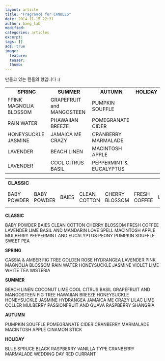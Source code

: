 ```yaml
---
layout: article
title: "Fragrance for CANDLES"
date: 2014-11-15 22:31
author: bang_lab
modified:
categories: articles
excerpt: 
tags: []
ads: true
image:
  feature:
  teaser:
  thumb:
---
```


만들고 있는 캔들의 향입니다 :)

<table>
  <tr>
    <th>SPRING</th>
    <th>SUMMER</th>
    <th>AUTUMN</th>
    <th>HOLIDAY</th>
  </tr>
  <tr>
    <td>FPINK MAGNOLIA BLOSSOM</td>
    <td>GRAPEFRUIT and MANGOSTEEN </td>
    <td>PUMPKIN SOUFFLE</td>
  </tr>
  <tr>
    <td>RAIN WATER </td>
    <td>PHAWAIIAN BREEZE</td>
    <td>POMEGRANATE CIDER</td>
  </tr>
  <tr>
    <td>HONEYSUCKLE JASMINE</td>
    <td>JAMAICA ME CRAZY </td>
    <td>CRANBERRY MARMALADE </td>
  </tr>
  <tr>
    <td>LAVENDER</td>
    <td>BEACH LINEN</td>
    <td>MACINTOSH APPLE </td>
  </tr>
   <tr>
    <td>LAVENDER</td>
    <td>COOL CITRUS BASIL</td>
    <td>PEPPERMINT & EUCALYPTUS</td>
  </tr>
</table>


<table>
  <tr>
    <th>CLASSIC</th>
  </tr>
  <tr>
   <td>BABY POWDER </td>
   <td>BABY POWDER </td>
<td>BAIES </td>
<td>CLEAN COTTON </td>
<td>CHERRY BLOSSOM </td>
<td>FRESH COFFEE </td>
<td>LAVENDER </td>
<td>LIME BASIL AND MANDARIN </td>
<td>LOVE SPELL
<td>MACINTOSH APPLE </td>
<td>MULBERRY </td>
<td>PEPPERMINT AND EUCALYPTUS </td>
<td>PEONY </td>
<td>PUMPKIN SOUFFLE </td>
<td>SWEET PEA </td>
  </tr>
</table>


<strong>CLASSIC</strong> </td>
<td>BABY POWDER </td>
<td>BAIES </td>
<td>CLEAN COTTON </td>
<td>CHERRY BLOSSOM </td>
<td>FRESH COFFEE </td>
<td>LAVENDER </td>
<td>LIME BASIL AND MANDARIN </td>
<td>LOVE SPELL
<td>MACINTOSH APPLE </td>
<td>MULBERRY </td>
<td>PEPPERMINT AND EUCALYPTUS </td>
<td>PEONY </td>
<td>PUMPKIN SOUFFLE </td>
<td>SWEET PEA </td>

<strong>SPRING</strong> </td>
<td>CASSIA & AMBER </td>
<td>FIG TREE </td>
<td>GOLDEN ROSE </td>
<td>HYDRANGEA </td>
<td>LAVENDER </td>
<td>PINK MAGNOLIA BLOSSOM </td>
<td>RAIN WATER </td>
<td>HONEYSUCKLE JASMINE </td>
<td>VIOLET LIME </td>
<td>WHITE TEA </td>
<td>WISTERIA </td>


<strong>SUMMER</strong> </td>
<td>BEACH LINEN </td>
<td>COCONUT LIME </td>
<td>COOL CITRUS BASIL </td>
<td>GRAPEFRUIT AND MANGOSTEEN </td>
<td>FIG TREE
<td>HAWAIIAN BREEZE </td>
<td>HONEYSUCKLE </td>
<td>HONEYSUCKLE JASMINE </td>
<td>HYDRANGEA </td>
<td>JAMAICA ME CRAZY </td>
<td>LILAC </td>
<td>LIME COLLER </td>
<td>MULBERRY </td>
<td>PASSIONFRUIT AND GUAVA </td>
<td>RASPBERRY SHANGRIA </td>


<strong>AUTUMN</strong> </td>
<td>PUMPKIN SOUFFLE </td>
<td>POMEGRANATE CIDER </td>
<td>CRANBERRY MARMALADE </td>
<td>MACINTOSH APPLE </td>
<td>CINAMON STICK </td>


<strong>HOLIDAY</strong> </td>
<td>BLUE SPRUCE </td>
<td>BLACK RASPBERRY VANILLA TYPE </td>
<td>CRANBERRY MARMALADE </td>
<td>WEDDING DAY </td>
<td>RED CURRANT </td>






